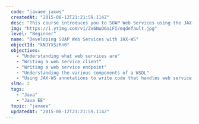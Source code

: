 ```yaml
---
  code: "javaee_jaxws"
  createdAt: "2015-08-12T21:21:59.114Z"
  desc: "This course introduces you to SOAP Web Services using the JAX-WS standard specification. You will learn what SOAP web services are and how to write them. You will be writing a web service application, deploying, running and testing it on Glassfish. You will also learn to consume SOAP web services."
  img: "https://i.ytimg.com/vi/Zx6NuO6niFI/mqdefault.jpg"
  level: "Beginner"
  name: "Developing SOAP Web Services with JAX-WS"
  objectId: "kNJYXSzRn0"
  objectives: 
    - "Understanding what web services are"
    - "Writing a web service client"
    - "Writing a web service endpoint"
    - "Understanding the various components of a WSDL"
    - "Using JAX-WS annotations to write code that handles web service requests"
  slNo: 2
  tags: 
    - "Java"
    - "Java EE"
  topic: "javaee"
  updatedAt: "2015-08-12T21:21:59.114Z"
---
```

